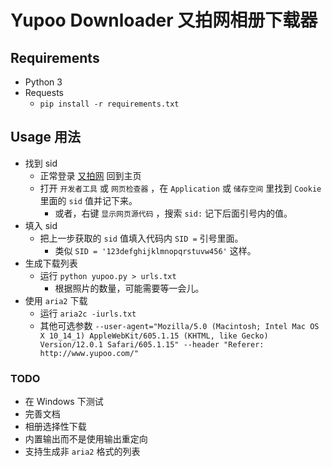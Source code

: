 # Yupoo Downloader 又拍网相册下载器

## Requirements
- Python 3
- Requests
  - ```pip install -r requirements.txt```

## Usage 用法
- 找到 sid
  - 正常登录 [又拍网](http://www.yupoo.com/account/login/) 回到主页
  - 打开 `开发者工具` 或 `网页检查器` ，在 `Application` 或 `储存空间` 里找到 `Cookie` 里面的 `sid` 值并记下来。
    - 或者，右键 `显示网页源代码` ，搜索 `sid:` 记下后面引号内的值。
- 填入 sid
  - 把上一步获取的 `sid` 值填入代码内 `SID =` 引号里面。
    - 类似 `SID = '123defghijklmnopqrstuvw456'` 这样。
- 生成下载列表
  - 运行 ```python yupoo.py > urls.txt```
    - 根据照片的数量，可能需要等一会儿。
- 使用 `aria2` 下载
  - 运行 ```aria2c -iurls.txt```
  - 其他可选参数 `--user-agent="Mozilla/5.0 (Macintosh; Intel Mac OS X 10_14_1) AppleWebKit/605.1.15 (KHTML, like Gecko) Version/12.0.1 Safari/605.1.15" --header "Referer: http://www.yupoo.com/"`
  
### TODO
- 在 Windows 下测试
- 完善文档
- 相册选择性下载
- 内置输出而不是使用输出重定向
- 支持生成非 `aria2` 格式的列表
